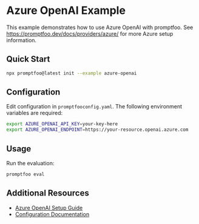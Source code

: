 # Azure OpenAI Example

This example demonstrates how to use Azure OpenAI with promptfoo. See https://promptfoo.dev/docs/providers/azure/ for more Azure setup information.

## Quick Start

```bash
npx promptfoo@latest init --example azure-openai
```

## Configuration

Edit configuration in `promptfooconfig.yaml`. The following environment variables are required:

```bash
export AZURE_OPENAI_API_KEY=your-key-here
export AZURE_OPENAI_ENDPOINT=https://your-resource.openai.azure.com
```

## Usage

Run the evaluation:

```bash
promptfoo eval
```

## Additional Resources

- [Azure OpenAI Setup Guide](https://promptfoo.dev/docs/providers/azure/)
- [Configuration Documentation](https://promptfoo.dev/docs/configuration/)
